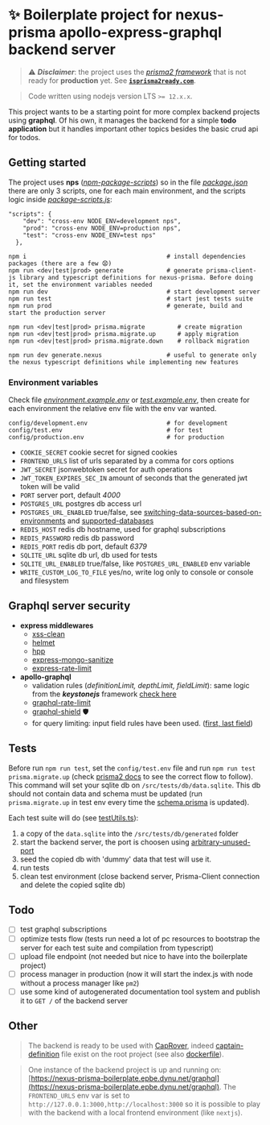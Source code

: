 # ✨ Boilerplate project for nexus-prisma apollo-express-graphql backend server

> ⚠️ **_Disclaimer_**: the project uses the [_prisma2 framework_](https://github.com/prisma/prisma2) that is not ready for **production** yet. See [**`isprisma2ready.com`**](https://www.isprisma2ready.com).

> Code written using nodejs version LTS `>= 12.x.x`.

This project wants to be a starting point for more complex backend projects using **graphql**. Of his own, it manages the backend for a simple **todo application** but it handles important other topics besides the basic crud api for todos.

## Getting started

The project uses **nps** ([_npm-package-scripts_](https://github.com/sezna/nps)) so in the file [_package.json_](/package.json) there are only 3 scripts, one for each main environment, and the scripts logic inside [_package-scripts.js_](/package-scripts.js):

```
"scripts": {
    "dev": "cross-env NODE_ENV=development nps",
    "prod": "cross-env NODE_ENV=production nps",
    "test": "cross-env NODE_ENV=test nps"
  },
```

```
npm i                                       # install dependencies packages (there are a few 😧)
npm run <dev|test|prod> generate            # generate prisma-client-js library and typescript definitions for nexus-prisma. Before doing it, set the environment variables needed
npm run dev                                 # start development server
npm run test                                # start jest tests suite
npm run prod                                # generate, build and start the production server

npm run <dev|test|prod> prisma.migrate         # create migration
npm run <dev|test|prod> prisma.migrate.up      # apply migration
npm run <dev|test|prod> prisma.migrate.down    # rollback migration

npm run dev generate.nexus                  # useful to generate only the nexus typescript definitions while implementing new features
```

### Environment variables

Check file [_environment.example.env_](/config/environment.example.env) or [_test.example.env_](/config/test.example.env), then create for each environment the relative env file with the env var wanted.

```
config/development.env                      # for development
config/test.env                             # for test
config/production.env                       # for production
```

- `COOKIE_SECRET` cookie secret for signed cookies
- `FRONTEND_URLS` list of urls separated by a comma for cors options
- `JWT_SECRET` jsonwebtoken secret for auth operations
- `JWT_TOKEN_EXPIRES_SEC_IN` amount of seconds that the generated jwt token will be valid
- `PORT` server port, default _4000_
- `POSTGRES_URL` postgres db access url
- `POSTGRES_URL_ENABLED` true/false, see [switching-data-sources-based-on-environments](https://github.com/prisma/prisma2/blob/master/docs/prisma-schema-file.md#switching-data-sources-based-on-environments) and [supported-databases](https://github.com/prisma/prisma2/blob/master/docs/supported-databases.md)
- `REDIS_HOST` redis db hostname, used for graphql subscriptions
- `REDIS_PASSWORD` redis db password
- `REDIS_PORT` redis db port, default _6379_
- `SQLITE_URL` sqlite db url, db used for tests
- `SQLITE_URL_ENABLED` true/false, like `POSTGRES_URL_ENABLED` env variable
- `WRITE_CUSTOM_LOG_TO_FILE` yes/no, write log only to console or console and filesystem

## Graphql server security

- **express middlewares**
  - [xss-clean](https://github.com/jsonmaur/xss-clean)
  - [helmet](https://github.com/helmetjs/helmet)
  - [hpp](https://github.com/analog-nico/hpp)
  - [express-mongo-sanitize](https://github.com/fiznool/express-mongo-sanitize)
  - [express-rate-limit](https://github.com/nfriedly/express-rate-limit)
- **apollo-graphql**
  - validation rules (_definitionLimit, depthLimit, fieldLimit_): same logic from the **_keystonejs_** framework [check here](https://github.com/keystonejs/keystone/blob/master/packages/app-graphql/validation.js)
  - [graphql-rate-limit](https://github.com/teamplanes/graphql-rate-limit)
  - [graphql-shield](https://github.com/maticzav/graphql-shield) 🛡️
  - for query limiting: input field rules have been used. ([first, last field](/src/server/middlewares/permissions/inputRules.ts))

## Tests

Before run `npm run test`, set the `config/test.env` file and run `npm run test prisma.migrate.up` (check [prisma2 docs](https://github.com/prisma/prisma2/tree/master/docs) to see the correct flow to follow). This command will set your sqlite db on `/src/tests/db/data.sqlite`. This db should not contain data and schema must be updated (run `prisma.migrate.up` in test env every time the [schema.prisma](/prisma/schema.prisma) is updated).

Each test suite will do (see [testUtils.ts](/src/tests/helpers/testUtils.ts)):

1. a copy of the `data.sqlite` into the `/src/tests/db/generated` folder
2. start the backend server, the port is choosen using [arbitrary-unused-port](https://github.com/ntkme/arbitrary-unused-port)
3. seed the copied db with 'dummy' data that test will use it.
4. run tests
5. clean test environment (close backend server, Prisma-Client connection and delete the copied sqlite db)

## Todo

- [ ] test graphql subscriptions
- [ ] optimize tests flow (tests run need a lot of pc resources to bootstrap the server for each test suite and compilation from typescript)
- [ ] upload file endpoint (not needed but nice to have into the boilerplate project)
- [ ] process manager in production (now it will start the index.js with node without a process manager like `pm2`)
- [ ] use some kind of autogenerated documentation tool system and publish it to `GET /` of the backend server

## Other

> The backend is ready to be used with [CapRover](https://caprover.com/), indeed [captain-definition](/captain-definition) file exist on the root project (see also [dockerfile](/dockerfile)).

> One instance of the backend project is up and running on: [https://nexus-prisma-boilerplate.epbe.dynu.net/graphql](https://nexus-prisma-boilerplate.epbe.dynu.net/graphql). The `FRONTEND_URLS` env var is set to `http://127.0.0.1:3000,http://localhost:3000` so it is possible to play with the backend with a local frontend environment (like `nextjs`).
